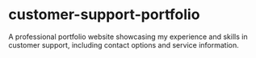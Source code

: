 # customer-support-portfolio
A professional portfolio website showcasing my experience and skills in customer support, including contact options and service information.

